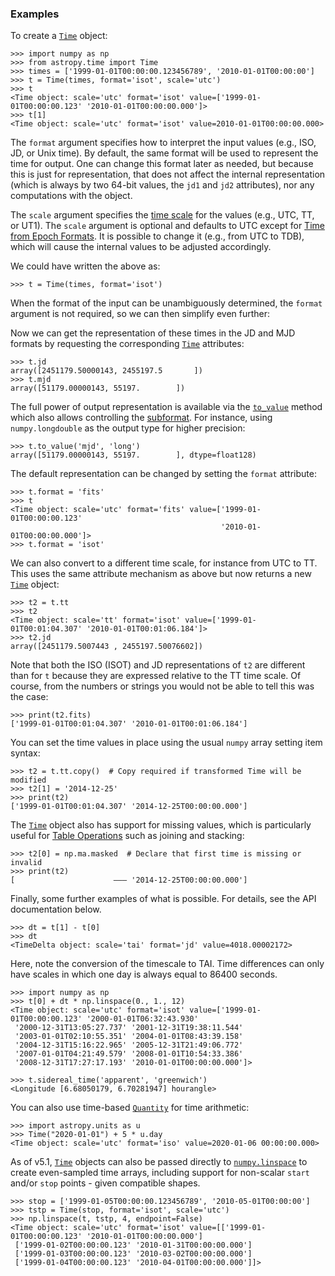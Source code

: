 ### Examples

To create a [`Time`](../api/astropy.time.Time.html#astropy.time.Time "astropy.time.Time") object:

```
>>> import numpy as np
>>> from astropy.time import Time
>>> times = ['1999-01-01T00:00:00.123456789', '2010-01-01T00:00:00']
>>> t = Time(times, format='isot', scale='utc')
>>> t
<Time object: scale='utc' format='isot' value=['1999-01-01T00:00:00.123' '2010-01-01T00:00:00.000']>
>>> t[1]
<Time object: scale='utc' format='isot' value=2010-01-01T00:00:00.000>
```

The `format` argument specifies how to interpret the input values (e.g., ISO,
JD, or Unix time). By default, the same format will be used to represent the
time for output. One can change this format later as needed, but because this
is just for representation, that does not affect the internal representation
(which is always by two 64-bit values, the `jd1` and `jd2` attributes), nor
any computations with the object.

The `scale` argument specifies the [time scale](#id6) for the values
(e.g., UTC, TT, or UT1). The `scale` argument is optional and defaults
to UTC except for [Time from Epoch Formats](#time-from-epoch-formats). It is possible to change
it (e.g., from UTC to TDB), which will cause the internal values to be
adjusted accordingly.

We could have written the above as:

```
>>> t = Time(times, format='isot')
```

When the format of the input can be unambiguously determined, the
`format` argument is not required, so we can then simplify even further:

Now we can get the representation of these times in the JD and MJD
formats by requesting the corresponding [`Time`](../api/astropy.time.Time.html#astropy.time.Time "astropy.time.Time") attributes:

```
>>> t.jd
array([2451179.50000143, 2455197.5       ])
>>> t.mjd
array([51179.00000143, 55197.        ])
```

The full power of output representation is available via the
[`to_value`](../api/astropy.time.Time.html#astropy.time.Time.to_value "astropy.time.Time.to_value") method which also allows controlling the
[subformat](#subformat). For instance, using `numpy.longdouble` as the output type
for higher precision:

```
>>> t.to_value('mjd', 'long')
array([51179.00000143, 55197.        ], dtype=float128)
```

The default representation can be changed by setting the `format` attribute:

```
>>> t.format = 'fits'
>>> t
<Time object: scale='utc' format='fits' value=['1999-01-01T00:00:00.123'
                                               '2010-01-01T00:00:00.000']>
>>> t.format = 'isot'
```

We can also convert to a different time scale, for instance from UTC to
TT. This uses the same attribute mechanism as above but now returns a new
[`Time`](../api/astropy.time.Time.html#astropy.time.Time "astropy.time.Time") object:

```
>>> t2 = t.tt
>>> t2
<Time object: scale='tt' format='isot' value=['1999-01-01T00:01:04.307' '2010-01-01T00:01:06.184']>
>>> t2.jd
array([2451179.5007443 , 2455197.50076602])
```

Note that both the ISO (ISOT) and JD representations of `t2` are different
than for `t` because they are expressed relative to the TT time scale. Of
course, from the numbers or strings you would not be able to tell this was the
case:

```
>>> print(t2.fits)
['1999-01-01T00:01:04.307' '2010-01-01T00:01:06.184']
```

You can set the time values in place using the usual `numpy` array setting
item syntax:

```
>>> t2 = t.tt.copy()  # Copy required if transformed Time will be modified
>>> t2[1] = '2014-12-25'
>>> print(t2)
['1999-01-01T00:01:04.307' '2014-12-25T00:00:00.000']
```

The [`Time`](../api/astropy.time.Time.html#astropy.time.Time "astropy.time.Time") object also has support for missing values, which is particularly
useful for [Table Operations](../table/operations.html#table-operations) such as joining and stacking:

```
>>> t2[0] = np.ma.masked  # Declare that first time is missing or invalid
>>> print(t2)
[                      ——— '2014-12-25T00:00:00.000']
```

Finally, some further examples of what is possible. For details, see
the API documentation below.

```
>>> dt = t[1] - t[0]
>>> dt
<TimeDelta object: scale='tai' format='jd' value=4018.00002172>
```

Here, note the conversion of the timescale to TAI. Time differences
can only have scales in which one day is always equal to 86400 seconds.

```
>>> import numpy as np
>>> t[0] + dt * np.linspace(0., 1., 12)
<Time object: scale='utc' format='isot' value=['1999-01-01T00:00:00.123' '2000-01-01T06:32:43.930'
 '2000-12-31T13:05:27.737' '2001-12-31T19:38:11.544'
 '2003-01-01T02:10:55.351' '2004-01-01T08:43:39.158'
 '2004-12-31T15:16:22.965' '2005-12-31T21:49:06.772'
 '2007-01-01T04:21:49.579' '2008-01-01T10:54:33.386'
 '2008-12-31T17:27:17.193' '2010-01-01T00:00:00.000']>
```

```
>>> t.sidereal_time('apparent', 'greenwich')
<Longitude [6.68050179, 6.70281947] hourangle>
```

You can also use time-based [`Quantity`](../api/astropy.units.Quantity.html#astropy.units.Quantity "astropy.units.Quantity") for time arithmetic:

```
>>> import astropy.units as u
>>> Time("2020-01-01") + 5 * u.day
<Time object: scale='utc' format='iso' value=2020-01-06 00:00:00.000>
```

As of v5.1, [`Time`](../api/astropy.time.Time.html#astropy.time.Time "astropy.time.Time") objects can also be passed directly to
[`numpy.linspace`](https://numpy.org/doc/stable/reference/generated/numpy.linspace.html#numpy.linspace "(in NumPy v2.3)") to create even-sampled time arrays, including support for
non-scalar `start` and/or `stop` points - given compatible shapes.

```
>>> stop = ['1999-01-05T00:00:00.123456789', '2010-05-01T00:00:00']
>>> tstp = Time(stop, format='isot', scale='utc')
>>> np.linspace(t, tstp, 4, endpoint=False)
<Time object: scale='utc' format='isot' value=[['1999-01-01T00:00:00.123' '2010-01-01T00:00:00.000']
 ['1999-01-02T00:00:00.123' '2010-01-31T00:00:00.000']
 ['1999-01-03T00:00:00.123' '2010-03-02T00:00:00.000']
 ['1999-01-04T00:00:00.123' '2010-04-01T00:00:00.000']]>
```